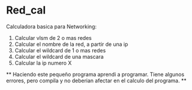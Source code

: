 # Red_cal
Calculadora basica para Networking:

1. Calcular vlsm de 2 o mas redes
2. Calcular el nombre de la red, a partir de una ip
3. Calcular el wildcard de 1 o mas redes
4. Calcular el wildcard de una mascara
5. Calcular la ip numero X

** Haciendo este pequeño programa aprendi a programar. Tiene algunos errores, pero compila y no deberian afectar en el calculo del programa. **
